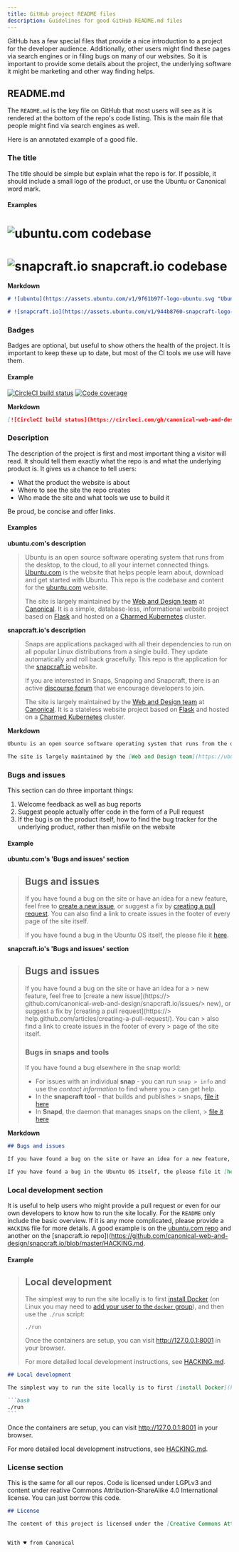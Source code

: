 ```yaml
---
title: GitHub project README files
description: Guidelines for good GitHub README.md files
---
```


GitHub has a few special files that provide a nice introduction to a project for the developer audience. Additionally, other users might find these pages via search engines or in filing bugs on many of our websites. So it is important to provide some details about the project, the underlying software it might be marketing and other way finding helps.

## README.md

The `README.md` is the key file on GitHub that most users will see as it is rendered at the bottom of the repo's code listing. This is the main file that people might find via search engines as well.

Here is an annotated example of a good file.

### The title

The title should be simple but explain what the repo is for. If possible, it should include a small logo of the product, or use the Ubuntu or Canonical word mark.

#### Examples

# ![ubuntu](https://assets.ubuntu.com/v1/9f61b97f-logo-ubuntu.svg "Ubuntu").com codebase

# ![snapcraft.io](https://assets.ubuntu.com/v1/944b8760-snapcraft-logo-bird.svg?fmt=png&w=50 "Snapcraft") snapcraft.io codebase

**Markdown**

```markdown
# ![ubuntu](https://assets.ubuntu.com/v1/9f61b97f-logo-ubuntu.svg "Ubuntu").com codebase
```

```markdown
# ![snapcraft.io](https://assets.ubuntu.com/v1/944b8760-snapcraft-logo-bird.svg?fmt=png&w=50 "Snapcraft") snapcraft.io codebase
```

### Badges

Badges are optional, but useful to show others the health of the project. It is important to keep these up to date, but most of the CI tools we use will have them.

#### Example

[![CircleCI build status](https://circleci.com/gh/canonical-web-and-design/ubuntu.com.svg?style=shield)](https://circleci.com/gh/canonical-web-and-design/ubuntu.com) [![Code coverage](https://codecov.io/gh/canonical-web-and-design/ubuntu.com/branch/master/graph/badge.svg)](https://codecov.io/gh/canonical-web-and-design/ubuntu.com)

**Markdown**

```markdown
[![CircleCI build status](https://circleci.com/gh/canonical-web-and-design/ubuntu.com.svg?style=shield)](https://circleci.com/gh/canonical-web-and-design/ubuntu.com) [![Code coverage](https://codecov.io/gh/canonical-web-and-design/ubuntu.com/branch/master/graph/badge.svg)](https://codecov.io/gh/canonical-web-and-design/ubuntu.com)
```

### Description

The description of the project is first and most important thing a visitor will read. It should tell them exactly what the repo is and what the underlying product is. It gives us a chance to tell users:

- What the product the website is about
- Where to see the site the repo creates
- Who made the site and what tools we use to build it

Be proud, be concise and offer links.

#### Examples

**ubuntu.com's description**

> Ubuntu is an open source software operating system that runs from the desktop, to the cloud, to all your internet connected things. [Ubuntu.com](https://ubuntu.com) is the website that helps people learn about, download and get started with Ubuntu. This repo is the codebase and content for the [ubuntu.com](https://ubuntu.com) website.
>
> The site is largely maintained by the [Web and Design team](https://ubuntu.com/blog/topics/design) at [Canonical](https://canonical.com). It is a simple, database-less, informational website project based on [Flask](https://flask.palletsprojects.com/en/1.1.x/) and hosted on a [Charmed Kubernetes](https://ubuntu.com/kubernetes) cluster.

**snapcraft.io's description**

> Snaps are applications packaged with all their dependencies to run on all popular Linux distributions from a single build. They update automatically and roll back gracefully. This repo is the application for the [snapcraft.io](https://snapcraft.io) website.
>
> If you are interested in Snaps, Snapping and Snapcraft, there is an active [discourse forum](https://forum.snapcraft.io/) that we encourage developers to join.
>
> The site is largely maintained by the [Web and Design team](https://ubuntu.com/blog/topics/design) at [Canonical](https://www.canonical.com). It is a stateless website project based on [Flask](https://flask.palletsprojects.com/en/1.1.x/) and hosted on a [Charmed Kubernetes](https://ubuntu.com/kubernetes) cluster.

**Markdown**

```markdown
Ubuntu is an open source software operating system that runs from the desktop, to the cloud, to all your internet connected things. [Ubuntu.com](https://ubuntu.com) is the website that helps people learn about, download and get started with Ubuntu. This repo is the codebase and content for the [ubuntu.com](https://ubuntu.com) website.

The site is largely maintained by the [Web and Design team](https://ubuntu.com/blog/topics/design) at [Canonical](https://canonical.com). It is a simple, database-less, informational website project based on [Flask](https://flask.palletsprojects.com/en/1.1.x/) and hosted on a [Charmed Kubernetes](https://ubuntu.com/kubernetes) cluster.
```

### Bugs and issues

This section can do three important things:

1. Welcome feedback as well as bug reports
2. Suggest people actually offer code in the form of a Pull request
3. If the bug is on the product itself, how to find the bug tracker for the underlying product, rather than misfile on the website

#### Example

**ubuntu.com's 'Bugs and issues' section**

> ## Bugs and issues
>
> If you have found a bug on the site or have an idea for a new feature, feel free to [create a new issue](https://github.com/canonical-web-and-design/ubuntu.com/issues/new), or suggest a fix by [creating a pull request](https://help.github.com/articles/creating-a-pull-request/). You can also find a link to create issues in the footer of every page of the site itself.
>
> If you have found a bug in the Ubuntu OS itself, the please file it [here](https://bugs.launchpad.net/ubuntu/).

**snapcraft.io's 'Bugs and issues' section**

> ## Bugs and issues
>
> If you have found a bug on the site or have an idea for a > new feature, feel free to [create a new issue](https://> github.com/canonical-web-and-design/snapcraft.io/issues/> new), or suggest a fix by [creating a pull request](https://> help.github.com/articles/creating-a-pull-request/). You can > also find a link to create issues in the footer of every > page of the site itself.
>
> ### Bugs in snaps and tools
>
> If you have found a bug elsewhere in the snap world:
>
> - For issues with an individual **snap** - you can run `snap > info` and use the _contact information_ to find where you > can get help.
> - In the **snapcraft tool** - that builds and publishes > snaps, [file it here](https://bugs.launchpad.net/snapcraft)
> - In **Snapd**, the daemon that manages snaps on the client, > [file it here](https://bugs.launchpad.net/snapd)

**Markdown**

```markdown
## Bugs and issues

If you have found a bug on the site or have an idea for a new feature, feel free to [create a new issue](https://github.com/canonical-web-and-design/ubuntu.com/issues/new), or suggest a fix by [creating a pull request](https://help.github.com/articles/creating-a-pull-request/). You can also find a link to create issues in the footer of every page of the site itself.

If you have found a bug in the Ubuntu OS itself, the please file it [here](https://bugs.launchpad.net/ubuntu/).
```

### Local development section

It is useful to help users who might provide a pull request or even for our own developers to know how to run the site locally. For the `README` only include the basic overview. If it is any more complicated, please provide a `HACKING` file for more details. A good example is on the [ubuntu.com repo](https://github.com/canonical-web-and-design/ubuntu.com/blob/master/HACKING.md) and another on the [snapcraft.io repo])(https://github.com/canonical-web-and-design/snapcraft.io/blob/master/HACKING.md.

#### Example

> ## Local development
>
> The simplest way to run the site locally is to first [install Docker](https://docs.docker.com/engine/installation/) (on Linux you may need to [add your user to the `docker` group](https://docs.docker.com/engine/installation/linux/linux-postinstall/)), and then use the `./run` script:
>
> `./run`
>
> Once the containers are setup, you can visit <http://127.0.0.1:8001> in your browser.
>
> For more detailed local development instructions, see [HACKING.md](HACKING.md).

````markdown
## Local development

The simplest way to run the site locally is to first [install Docker](https://docs.docker.com/engine/installation/) (on Linux you may need to [add your user to the `docker` group](https://docs.docker.com/engine/installation/linux/linux-postinstall/)), and then use the `./run` script:

```bash
./run
```
````

Once the containers are setup, you can visit <http://127.0.0.1:8001> in your browser.

For more detailed local development instructions, see [HACKING.md](HACKING.md).

### License section

This is the same for all our repos.  Code is licensed under LGPLv3 and content under reative Commons Attribution-ShareAlike 4.0 International license.  You can just borrow this code.

```markdown
## License

The content of this project is licensed under the [Creative Commons Attribution-ShareAlike 4.0 International license](https://creativecommons.org/licenses/by-sa/4.0/), and the underlying code used to format and display that content is licensed under the [LGPLv3](http://opensource.org/licenses/lgpl-3.0.html) by [Canonical Ltd](http://www.canonical.com/).


With ♥ from Canonical
```
